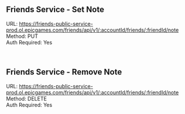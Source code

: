 ## Friends Service - Set Note

URL: https://friends-public-service-prod.ol.epicgames.com/friends/api/v1/:accountId/friends/:friendId/note \
Method: PUT \
Auth Required: Yes

<br/>

## Friends Service - Remove Note

URL: https://friends-public-service-prod.ol.epicgames.com/friends/api/v1/:accountId/friends/:friendId/note \
Method: DELETE \
Auth Required: Yes
